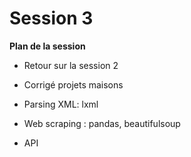 # Session 3
**Plan de la session**

- Retour sur la session 2

- Corrigé projets maisons

- Parsing XML: lxml

- Web scraping : pandas, beautifulsoup

- API

  
